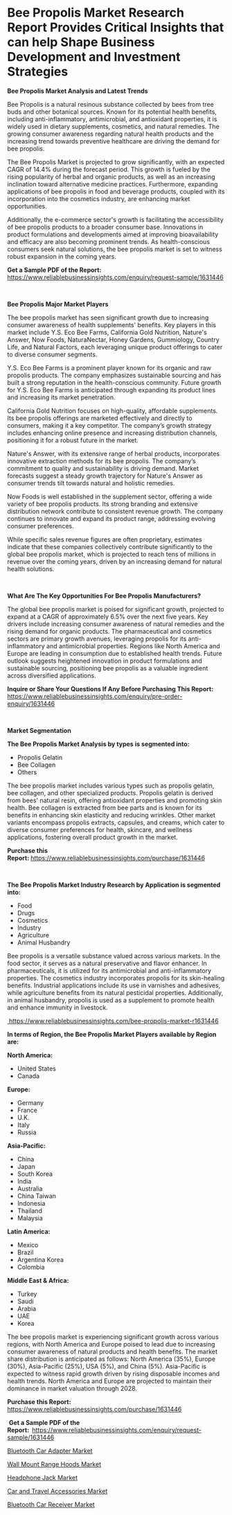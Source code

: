 <p><h1>Bee Propolis Market Research Report Provides Critical Insights that can help Shape Business Development and Investment Strategies</h1></p><p><strong>Bee Propolis Market Analysis and Latest Trends</strong></p>
<p><p>Bee Propolis is a natural resinous substance collected by bees from tree buds and other botanical sources. Known for its potential health benefits, including anti-inflammatory, antimicrobial, and antioxidant properties, it is widely used in dietary supplements, cosmetics, and natural remedies. The growing consumer awareness regarding natural health products and the increasing trend towards preventive healthcare are driving the demand for bee propolis.</p><p>The Bee Propolis Market is projected to grow significantly, with an expected CAGR of 14.4% during the forecast period. This growth is fueled by the rising popularity of herbal and organic products, as well as an increasing inclination toward alternative medicine practices. Furthermore, expanding applications of bee propolis in food and beverage products, coupled with its incorporation into the cosmetics industry, are enhancing market opportunities.</p><p>Additionally, the e-commerce sector's growth is facilitating the accessibility of bee propolis products to a broader consumer base. Innovations in product formulations and developments aimed at improving bioavailability and efficacy are also becoming prominent trends. As health-conscious consumers seek natural solutions, the bee propolis market is set to witness robust expansion in the coming years.</p></p>
<p><strong>Get a Sample PDF of the Report:&nbsp;</strong> <a href="https://www.reliablebusinessinsights.com/enquiry/request-sample/1631446?utm_campaign=57&utm_medium=2&utm_source=Github&utm_content=ia&utm_term=05042025&utm_id=bee-propolis">https://www.reliablebusinessinsights.com/enquiry/request-sample/1631446</a></p>
<p>&nbsp;</p>
<p><strong>Bee Propolis Major Market Players</strong></p>
<p><p>The bee propolis market has seen significant growth due to increasing consumer awareness of health supplements' benefits. Key players in this market include Y.S. Eco Bee Farms, California Gold Nutrition, Nature's Answer, Now Foods, NaturaNectar, Honey Gardens, Gummiology, Country Life, and Natural Factors, each leveraging unique product offerings to cater to diverse consumer segments.</p><p>Y.S. Eco Bee Farms is a prominent player known for its organic and raw propolis products. The company emphasizes sustainable sourcing and has built a strong reputation in the health-conscious community. Future growth for Y.S. Eco Bee Farms is anticipated through expanding its product lines and increasing its market penetration.</p><p>California Gold Nutrition focuses on high-quality, affordable supplements. Its bee propolis offerings are marketed effectively and directly to consumers, making it a key competitor. The company’s growth strategy includes enhancing online presence and increasing distribution channels, positioning it for a robust future in the market.</p><p>Nature's Answer, with its extensive range of herbal products, incorporates innovative extraction methods for its bee propolis. The company’s commitment to quality and sustainability is driving demand. Market forecasts suggest a steady growth trajectory for Nature's Answer as consumer trends tilt towards natural and holistic remedies.</p><p>Now Foods is well established in the supplement sector, offering a wide variety of bee propolis products. Its strong branding and extensive distribution network contribute to consistent revenue growth. The company continues to innovate and expand its product range, addressing evolving consumer preferences.</p><p>While specific sales revenue figures are often proprietary, estimates indicate that these companies collectively contribute significantly to the global bee propolis market, which is projected to reach tens of millions in revenue over the coming years, driven by an increasing demand for natural health solutions.</p></p>
<p>&nbsp;</p>
<p><strong>What Are The Key Opportunities For Bee Propolis Manufacturers?</strong></p>
<p><p>The global bee propolis market is poised for significant growth, projected to expand at a CAGR of approximately 6.5% over the next five years. Key drivers include increasing consumer awareness of natural remedies and the rising demand for organic products. The pharmaceutical and cosmetics sectors are primary growth avenues, leveraging propolis for its anti-inflammatory and antimicrobial properties. Regions like North America and Europe are leading in consumption due to established health trends. Future outlook suggests heightened innovation in product formulations and sustainable sourcing, positioning bee propolis as a valuable ingredient across diversified applications.</p></p>
<p><strong>Inquire or Share Your Questions If Any Before Purchasing This Report:</strong> <a href="https://www.reliablebusinessinsights.com/enquiry/pre-order-enquiry/1631446?utm_campaign=57&utm_medium=2&utm_source=Github&utm_content=ia&utm_term=05042025&utm_id=bee-propolis">https://www.reliablebusinessinsights.com/enquiry/pre-order-enquiry/1631446</a></p>
<p>&nbsp;</p>
<p><strong>Market Segmentation</strong></p>
<p><strong>The Bee Propolis Market Analysis by types is segmented into:</strong></p>
<p><ul><li>Propolis Gelatin</li><li>Bee Collagen</li><li>Others</li></ul></p>
<p><p>The bee propolis market includes various types such as propolis gelatin, bee collagen, and other specialized products. Propolis gelatin is derived from bees' natural resin, offering antioxidant properties and promoting skin health. Bee collagen is extracted from bee parts and is known for its benefits in enhancing skin elasticity and reducing wrinkles. Other market variants encompass propolis extracts, capsules, and creams, which cater to diverse consumer preferences for health, skincare, and wellness applications, fostering overall product growth in the market.</p></p>
<p><strong>Purchase this Report:&nbsp;</strong><a href="https://www.reliablebusinessinsights.com/purchase/1631446?utm_campaign=57&utm_medium=2&utm_source=Github&utm_content=ia&utm_term=05042025&utm_id=bee-propolis">https://www.reliablebusinessinsights.com/purchase/1631446</a></p>
<p>&nbsp;</p>
<p><strong>The Bee Propolis Market Industry Research by Application is segmented into:</strong></p>
<p><ul><li>Food</li><li>Drugs</li><li>Cosmetics</li><li>Industry</li><li>Agriculture</li><li>Animal Husbandry</li></ul></p>
<p><p>Bee propolis is a versatile substance valued across various markets. In the food sector, it serves as a natural preservative and flavor enhancer. In pharmaceuticals, it is utilized for its antimicrobial and anti-inflammatory properties. The cosmetics industry incorporates propolis for its skin-healing benefits. Industrial applications include its use in varnishes and adhesives, while agriculture benefits from its natural pesticidal properties. Additionally, in animal husbandry, propolis is used as a supplement to promote health and enhance immunity in livestock.</p></p>
<p><a href="https://www.reliablebusinessinsights.com/bee-propolis-market-r1631446?utm_campaign=57&utm_medium=2&utm_source=Github&utm_content=ia&utm_term=05042025&utm_id=bee-propolis">&nbsp;https://www.reliablebusinessinsights.com/bee-propolis-market-r1631446</a></p>
<p><strong>In terms of Region, the Bee Propolis Market Players available by Region are:</strong></p>
<p>
    <p> <strong> North America: </strong>
        <ul>
            <li>United States</li>
            <li>Canada</li>
        </ul>
        </p> 
    <p> <strong> Europe: </strong>
        <ul>
            <li>Germany</li>
            <li>France</li>
            <li>U.K.</li>
            <li>Italy</li>
            <li>Russia</li>
        </ul>
        </p> 
    <p> <strong> Asia-Pacific: </strong>
        <ul>
            <li>China</li>
            <li>Japan</li>
            <li>South Korea</li>
            <li>India</li>
            <li>Australia</li>
            <li>China Taiwan</li>
            <li>Indonesia</li>
            <li>Thailand</li>
            <li>Malaysia</li>
        </ul>
        </p> 
    <p> <strong> Latin America: </strong>
        <ul>
            <li>Mexico</li>
            <li>Brazil</li>
            <li>Argentina Korea</li>
            <li>Colombia</li>
        </ul>
        </p> 
    <p> <strong> Middle East & Africa: </strong>
        <ul>
            <li>Turkey</li>
            <li>Saudi</li>
            <li>Arabia</li>
            <li>UAE</li>
            <li>Korea</li>
        </ul>
    </p>
    </p>
<p><p>The bee propolis market is experiencing significant growth across various regions, with North America and Europe poised to lead due to increasing consumer awareness of natural products and health benefits. The market share distribution is anticipated as follows: North America (35%), Europe (30%), Asia-Pacific (25%), USA (5%), and China (5%). Asia-Pacific is expected to witness rapid growth driven by rising disposable incomes and health trends. North America and Europe are projected to maintain their dominance in market valuation through 2028.</p></p>
<p><strong>Purchase this Report: </strong><a href="https://www.reliablebusinessinsights.com/purchase/1631446?utm_campaign=57&utm_medium=2&utm_source=Github&utm_content=ia&utm_term=05042025&utm_id=bee-propolis">https://www.reliablebusinessinsights.com/purchase/1631446</a></p>
<p>&nbsp;<strong>Get a Sample PDF of the Report:&nbsp;&nbsp;</strong><a href="https://www.reliablebusinessinsights.com/enquiry/request-sample/1631446?utm_campaign=57&utm_medium=2&utm_source=Github&utm_content=ia&utm_term=05042025&utm_id=bee-propolis">https://www.reliablebusinessinsights.com/enquiry/request-sample/1631446</a></p>
<p><strong></strong></p>
<p><p><a href="https://github.com/sakuniniray98/Market-Research-Report-List-1/blob/main/bluetooth-car-adapter-market.md?utm_campaign=57&utm_medium=2&utm_source=Github&utm_content=ia&utm_term=05042025&utm_id=bee-propolis">Bluetooth Car Adapter Market</a></p><p><a href="https://github.com/siriocooch4a/Market-Research-Report-List-1/blob/main/wall-mount-range-hoods-market.md?utm_campaign=57&utm_medium=2&utm_source=Github&utm_content=ia&utm_term=05042025&utm_id=bee-propolis">Wall Mount Range Hoods Market</a></p><p><a href="https://github.com/pllahoithana9/Market-Research-Report-List-1/blob/main/headphone-jack-market.md?utm_campaign=57&utm_medium=2&utm_source=Github&utm_content=ia&utm_term=05042025&utm_id=bee-propolis">Headphone Jack Market</a></p><p><a href="https://github.com/zeyddaddo4/Market-Research-Report-List-1/blob/main/car-and-travel-accessories-market.md?utm_campaign=57&utm_medium=2&utm_source=Github&utm_content=ia&utm_term=05042025&utm_id=bee-propolis">Car and Travel Accessories Market</a></p><p><a href="https://github.com/snakewaduddx/Market-Research-Report-List-1/blob/main/bluetooth-car-receiver-market.md?utm_campaign=57&utm_medium=2&utm_source=Github&utm_content=ia&utm_term=05042025&utm_id=bee-propolis">Bluetooth Car Receiver Market</a></p></p>